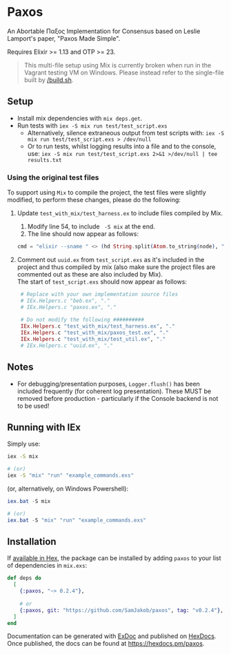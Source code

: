 # Paxos

An Abortable Παξος Implementation for Consensus based on Leslie Lamport's
paper, "Paxos Made Simple".

Requires Elixir >= 1.13 and OTP >= 23.

> This multi-file setup using Mix is currently broken when run in the
> Vagrant testing VM on Windows. Please instead refer to the single-file
> built by [/build.sh](/build.sh).

## Setup
- Install mix dependencies with `mix deps.get`.
- Run tests with `iex -S mix run test/test_script.exs`
  - Alternatively, silence extraneous output from test scripts with:
  `iex -S mix run test/test_script.exs > /dev/null`
  - Or to run tests, whilst logging results into a file and to the console, use:
  `iex -S mix run test/test_script.exs 2>&1 >/dev/null | tee results.txt`

### Using the original test files
To support using `Mix` to compile the project, the test files were slightly
modified, to perform these changes, please do the following:
1. Update `test_with_mix/test_harness.ex` to include files compiled by Mix.
    1. Modify line 54, to include ` -S mix` at the end.
    2. The line should now appear as follows:
    ```elixir
    cmd = "elixir --sname " <> (hd String.split(Atom.to_string(node), "@")) <> " --no-halt --erl \"-detached\" --erl \"-kernel prevent_overlapping_partitions false\" -S mix"
    ```

2. Comment out `uuid.ex` from `test_script.exs` as it's included in the project
   and thus compiled by mix (also make sure the project files are commented out
   as these are also included by Mix).  
   The start of `test_script.exs` should now appear as follows:
   ```elixir
    # Replace with your own implementation source files
    # IEx.Helpers.c "beb.ex", "."
    # IEx.Helpers.c "paxos.ex", "."
    
    # Do not modify the following ##########
    IEx.Helpers.c "test_with_mix/test_harness.ex", "."
    IEx.Helpers.c "test_with_mix/paxos_test.ex", "."
    IEx.Helpers.c "test_with_mix/test_util.ex", "."
    # IEx.Helpers.c "uuid.ex", "."
   ```

## Notes
- For debugging/presentation purposes, `Logger.flush()` has been included
frequently (for coherent log presentation). These MUST be removed before
production - particularly if the Console backend is not to be used!

## Running with IEx
Simply use:
```bash
iex -S mix

# (or)
iex -S "mix" "run" "example_commands.exs"
```

(or, alternatively, on Windows Powershell):
```powershell
iex.bat -S mix

# (or)
iex.bat -S "mix" "run" "example_commands.exs"
```

## Installation

If [available in Hex](https://hex.pm/docs/publish), the package can be installed
by adding `paxos` to your list of dependencies in `mix.exs`:

```elixir
def deps do
  [
    {:paxos, "~> 0.2.4"},
    
    # or
    {:paxos, git: "https://github.com/SamJakob/paxos", tag: "v0.2.4"},
  ]
end
```

Documentation can be generated with [ExDoc](https://github.com/elixir-lang/ex_doc)
and published on [HexDocs](https://hexdocs.pm). Once published, the docs can
be found at <https://hexdocs.pm/paxos>.


